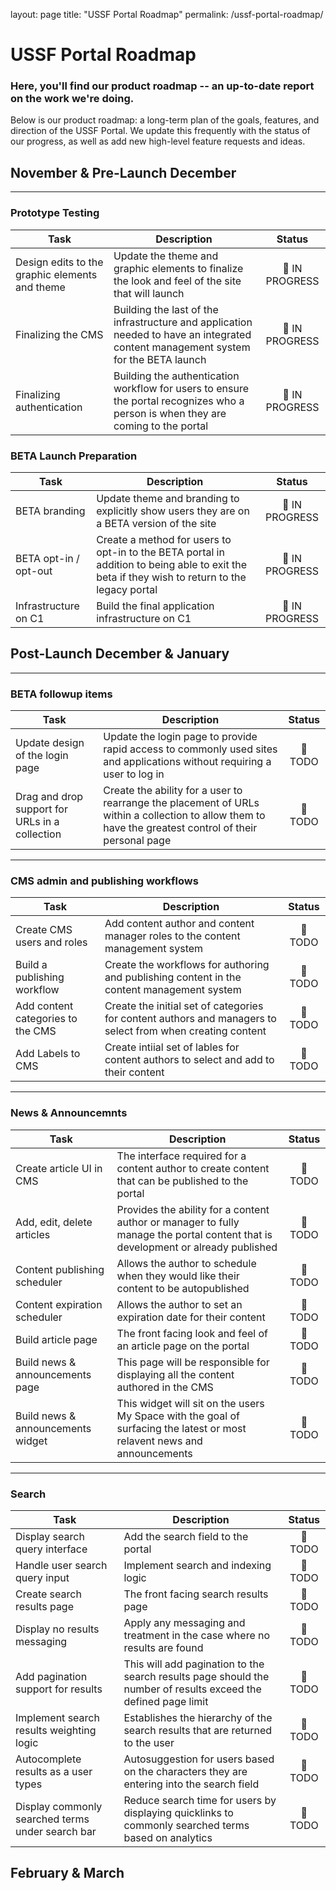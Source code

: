 layout: page
title: "USSF Portal Roadmap"
permalink: /ussf-portal-roadmap/

# USSF Portal Roadmap

### Here, you'll find our product roadmap -- an up-to-date report on the work we're doing. 

Below is our product roadmap: a long-term plan of the goals, features, and direction of the USSF Portal. We update this frequently with the status of our progress, as well as add new high-level feature requests and ideas. 

## November & Pre-Launch December
____________________________________________________
### Prototype Testing
| Task  | Description | Status |
| ------ | ------ | :------: |
| Design edits to the graphic elements and theme | Update the theme and graphic elements to finalize the look and feel of the site that will launch | :rocket: IN PROGRESS |
| Finalizing the CMS | Building the last of the infrastructure and application needed to have an integrated content management system for the BETA launch | :rocket: IN PROGRESS |
| Finalizing authentication | Building the authentication workflow for users to ensure the portal recognizes who a person is when they are coming to the portal | :rocket: IN PROGRESS |

### BETA Launch Preparation
| Task  | Description | Status |
| ------ | ------ | :------: |
| BETA branding | Update theme and branding to explicitly show users they are on a BETA version of the site | :rocket: IN PROGRESS |
| BETA opt-in / opt-out | Create a method for users to opt-in to the BETA portal in addition to being able to exit the beta if they wish to return to the legacy portal | :rocket: IN PROGRESS |
| Infrastructure on C1 | Build the final application infrastructure on C1 | :rocket: IN PROGRESS |

## Post-Launch December & January
____________________________________________________
### BETA followup items
| Task  | Description | Status |
| ------ | ------ | :------: |
| Update design of the login page | Update the login page to provide rapid access to commonly used sites and applications without requiring a user to log in | :construction: TODO |
| Drag and drop support for URLs in a collection | Create the ability for a user to rearrange the placement of URLs within a collection to allow them to have the greatest control of their personal page | :construction: TODO |
____________________________________________________
### CMS admin and publishing workflows
| Task  | Description | Status |
| ------ | ------ | :------: |
| Create CMS users and roles | Add content author and content manager roles to the content management system | :construction: TODO |
| Build a publishing workflow | Create the workflows for authoring and publishing content in the content management system | :construction: TODO |
| Add content categories to the CMS | Create the initial set of categories for content authors and managers to select from when creating content | :construction: TODO |
| Add Labels to CMS | Create intiial set of lables for content authors to select and add to their content | :construction: TODO |

_____________________________________________________
### News & Announcemnts 
| Task  | Description | Status |
| ------ | ------ | :------: |
| Create article UI in CMS | The interface required for a content author to create content that can be published to the portal | :construction: TODO |
| Add, edit, delete articles | Provides the ability for a content author or manager to fully manage the portal content that is development or already published | :construction: TODO |
| Content publishing scheduler | Allows the author to schedule when they would like their content to be autopublished | :construction: TODO |
| Content expiration scheduler | Allows the author to set an expiration date for their content | :construction: TODO |
| Build article page | The front facing look and feel of an article page on the portal | :construction: TODO |
| Build news & announcements page | This page will be responsible for displaying all the content authored in the CMS | :construction: TODO |
| Build news & announcements widget | This widget will sit on the users My Space with the goal of surfacing the latest or most relavent news and announcements | :construction: TODO | 
______________________________________________________
### Search
| Task  | Description | Status |
| ------ | ------ | :------: |
| Display search query interface | Add the search field to the portal | :construction: TODO |
| Handle user search query input | Implement search and indexing logic | :construction: TODO |
| Create search results page | The front facing search results page | :construction: TODO |
| Display no results messaging | Apply any messaging and treatment in the case where no results are found | :construction: TODO |
| Add pagination support for results | This will add pagination to the search results page should the number of results exceed the defined page limit | :construction: TODO |
| Implement search results weighting logic | Establishes the hierarchy of the search results that are returned to the user | :construction: TODO |
| Autocomplete results as a user types | Autosuggestion for users based on the characters they are entering into the search field | :construction: TODO |
| Display commonly searched terms under search bar | Reduce search time for users by displaying quicklinks to commonly searched terms based on analytics | :construction: TODO |

## February & March
  
